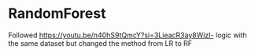 # RandomForest
Followed https://youtu.be/n40hS9tQmcY?si=3LieacR3ay8WizI- logic with the same dataset but changed the method from LR to RF
